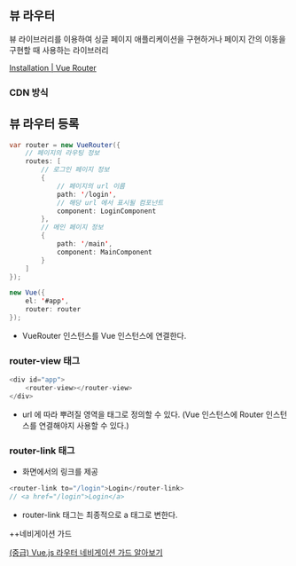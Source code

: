 ## 뷰 라우터

뷰 라이브러리를 이용하여 싱글 페이지 애플리케이션을 구현하거나 페이지 간의 이동을 구현할 때 사용하는 라이브러리

[Installation | Vue Router](https://router.vuejs.org/installation.html)

### CDN 방식

<script src="[https://unpkg.com/vue-router/dist/vue-router.js](https://unpkg.com/vue-router/dist/vue-router.js)"></script>

## 뷰 라우터 등록

```java
var router = new VueRouter({
	// 페이지의 라우팅 정보
	routes: [
		// 로그인 페이지 정보
		{
			// 페이지의 url 이름
			path: '/login',
			// 해당 url 에서 표시될 컴포넌트
			component: LoginComponent
		},
		// 메인 페이지 정보
		{
			path: '/main',
			component: MainComponent
		}
	]
});

new Vue({
	el: '#app',
	router: router
});
```

- VueRouter 인스턴스를 Vue 인스턴스에 연결한다.

### router-view 태그

```java
<div id="app">
	<router-view></router-view>
</div>
```

- url 에 따라 뿌려질 영역을 <router-view></router-view> 태그로 정의할 수 있다. (Vue 인스턴스에 Router 인스턴스를 연결해야지 사용할 수 있다.)

### router-link 태그

- 화면에서의 링크를 제공

```java
<router-link to="/login">Login</router-link>
// <a href="/login">Login</a>
```

- router-link 태그는 최종적으로 a 태그로 변한다.

++네비게이션 가드

[(중급) Vue.js 라우터 네비게이션 가드 알아보기](https://joshua1988.github.io/web-development/vuejs/vue-router-navigation-guards/)
